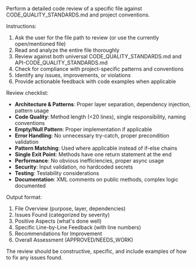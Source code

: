 Perform a detailed code review of a specific file against CODE_QUALITY_STANDARDS.md and project conventions.

Instructions:
1. Ask the user for the file path to review (or use the currently open/mentioned file)
2. Read and analyze the entire file thoroughly
3. Review against both universal CODE_QUALITY_STANDARDS.md and API-CODE_QUALITY_STANDARDS.md
4. Check for compliance with project-specific patterns and conventions
5. Identify any issues, improvements, or violations
6. Provide actionable feedback with code examples when applicable

Review checklist:
- **Architecture & Patterns**: Proper layer separation, dependency injection, pattern usage
- **Code Quality**: Method length (<20 lines), single responsibility, naming conventions
- **Empty/Null Pattern**: Proper implementation if applicable
- **Error Handling**: No unnecessary try-catch, proper precondition validation
- **Pattern Matching**: Used where applicable instead of if-else chains
- **Single Exit Point**: Methods have one return statement at the end
- **Performance**: No obvious inefficiencies, proper async usage
- **Security**: Input validation, no hardcoded secrets
- **Testing**: Testability considerations
- **Documentation**: XML comments on public methods, complex logic documented

Output format:
1. File Overview (purpose, layer, dependencies)
2. Issues Found (categorized by severity)
3. Positive Aspects (what's done well)
4. Specific Line-by-Line Feedback (with line numbers)
5. Recommendations for Improvement
6. Overall Assessment (APPROVED/NEEDS_WORK)

The review should be constructive, specific, and include examples of how to fix any issues found.